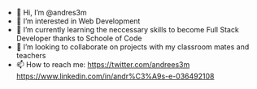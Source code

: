 - 👋 Hi, I’m @andres3m
- 👀 I’m interested in Web Development
- 🌱 I’m currently learning the neccessary skills to become Full Stack Developer thanks to Schoole of Code
- 💞️ I’m looking to collaborate on projects with my classroom mates and teachers
- 📫 How to reach me:
https://twitter.com/andrees3m
https://www.linkedin.com/in/andr%C3%A9s-e-036492108

<!---
andres3m/andres3m is a ✨ special ✨ repository because its `README.md` (this file) appears on your GitHub profile.
You can click the Preview link to take a look at your changes.
--->
